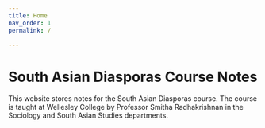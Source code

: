 ```yaml
---
title: Home
nav_order: 1
permalink: /

---
```


# South Asian Diasporas Course Notes

This website stores notes for the South Asian Diasporas
course. The course is taught at Wellesley College by
Professor Smitha Radhakrishnan in the Sociology and
South Asian Studies departments.
